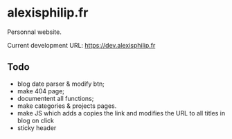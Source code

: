 # alexisphilip.fr

Personnal website.

Current development URL: https://dev.alexisphilip.fr

## Todo


- blog date parser & modify btn;
- make 404 page;
- documentent all functions;
- make categories & projects pages.
- make JS which adds a copies the link and modifies the URL to all titles in blog on click
- sticky header